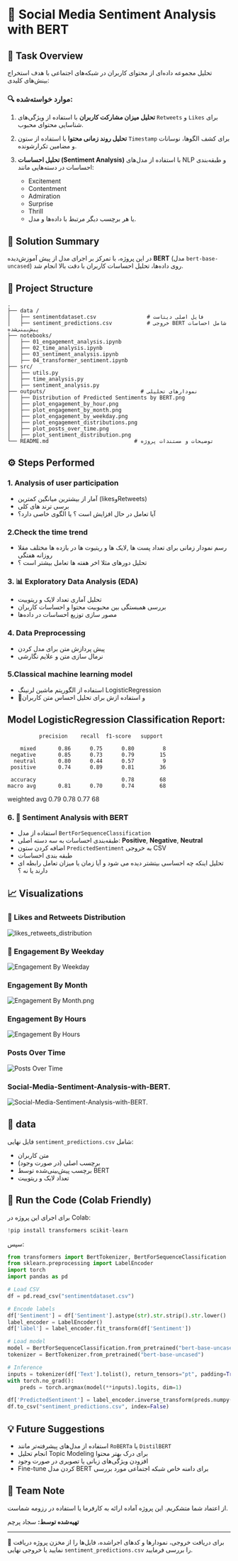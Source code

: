 # 🧠 Social Media Sentiment Analysis with BERT

## 📌 Task Overview

تحلیل مجموعه داده‌ای از محتوای کاربران در شبکه‌های اجتماعی با هدف استخراج بینش‌های کلیدی:

### 🔍 موارد خواسته‌شده:

1. **تحلیل میزان مشارکت کاربران** با استفاده از ویژگی‌های `Retweets` و `Likes` برای شناسایی محتوای محبوب.
2. **تحلیل روند زمانی محتوا** با استفاده از ستون `Timestamp` برای کشف الگوها، نوسانات و مضامین تکرارشونده.
3. **تحلیل احساسات (Sentiment Analysis)** با استفاده از مدل‌های NLP و طبقه‌بندی احساسات در دسته‌هایی مانند:

   * Excitement
   * Contentment
   * Admiration
   * Surprise
   * Thrill
   * یا هر برچسب دیگر مرتبط با داده‌ها و مدل.

## 🧪 Solution Summary

در این پروژه، با تمرکز بر اجرای مدل از پیش آموزش‌دیده **BERT** (مدل `bert-base-uncased`) روی داده‌ها، تحلیل احساسات کاربران با دقت بالا انجام شد.

## 🧱 Project Structure

```
.
├── data /
│   ├── sentimentdataset.csv                # فایل اصلی دیتاست
│   ├── sentiment_predictions.csv           # خروجی BERT شامل احساسات پیش‌بینی‌شده
├── notebooks/
│   ├── 01_engagement_analysis.ipynb
│   ├── 02_time_analysis.ipynb
│   ├── 03_sentiment_analysis.ipynb 
│   ├── 04_transformer_sentiment.ipynb
├── src/
│   ├── utils.py
│   ├── time_analysis.py
│   ├── sentiment_analysis.py        
├── outputs/                              # نمودارهای تحلیلی
│   ├── Distribution of Predicted Sentiments by BERT.png
│   ├── plot_engagement_by_hour.png
│   ├── plot_engagement_by_month.png
│   ├── plot_engagement_by_weekday.png
│   ├── plot_engagement_distributions.png
│   ├── plot_posts_over_time.png
│   ├── plot_sentiment_distribution.png
└── README.md                           # توضیحات و مستندات پروژه
```

## ⚙️ Steps Performed

### 1. Analysis of user participation
* آمار از بیشترین میانگین کمترین (likesوRetweets)
* برسی ترند های کلی
* آیا تعامل در حال افزایش است ؟ یا الگوی خاصی دارد؟

### 2.Check the time trend
* رسم نمودار زمانی برای تعداد پست ها ,لایک ها و ریتیوت ها در بازده ها مختلف مقلا روزانه هفتگی
* تحلیل دورهای مثلا اخر هفته ها تعامل بیشتر است ؟

### 3. 📊 Exploratory Data Analysis (EDA)

* تحلیل آماری تعداد لایک و ریتوییت
* بررسی همبستگی بین محبوبیت محتوا و احساسات کاربران
* مصور سازی توزیع احساسات در داده‌ها

### 4.  Data Preprocessing

* پیش پردازش متن برای مدل کردن
* نرمال سازی متن و علایم نگارشی

### 5.Classical machine learning model
* استفاده از الگوریتم ماشین لرنینگ LogisticRegression
* 🧼و استفاده ازش برای تحلیل احساس متن کاربران
## Model LogisticRegression Classification Report:

              precision    recall  f1-score   support

        mixed       0.86      0.75      0.80         8
     negative       0.85      0.73      0.79        15
      neutral       0.80      0.44      0.57         9
     positive       0.74      0.89      0.81        36

     accuracy                           0.78        68
    macro avg       0.81      0.70      0.74        68
 weighted avg       0.79      0.78      0.77        68

### 6. 🤖 Sentiment Analysis with BERT

* استفاده از مدل `BertForSequenceClassification`
* طبقه‌بندی احساسات به سه دسته اصلی: **Positive**, **Negative**, **Neutral**
* اضافه کردن ستون `PredictedSentiment` به خروجی CSV
* طبقه بندی احساسات 
* تحلیل اینکه چه احساسی بیتشتر دیده می شود و آیا زمان یا میزان تعامل رابطه ای دارند یا نه ؟

## 📈 Visualizations


### 📌 Likes and Retweets Distribution

![likes\_retweets\_distribution](https://github.com/KingGester/Social-Media-Sentiment-Analysis-with-BERT./blob/main/outputs/plot_engagement_distributions.png)


### 📌 Engagement By Weekday


![Engagement By Weekday](https://github.com/KingGester/Social-Media-Sentiment-Analysis-with-BERT./blob/main/outputs/plot_engagement_by_weekday.png)

### Engagement By Month

![Engagement By Month.png](https://github.com/KingGester/Social-Media-Sentiment-Analysis-with-BERT./blob/main/outputs/plot_engagement_by_month.png)

### Engagement By Hours
![Engagement By Hours](https://github.com/KingGester/Social-Media-Sentiment-Analysis-with-BERT./blob/main/outputs/plot_engagement_by_hour.png)

### Posts Over Time
![Posts Over Time](https://github.com/KingGester/Social-Media-Sentiment-Analysis-with-BERT./blob/main/outputs/plot_posts_over_time.png)

### Social-Media-Sentiment-Analysis-with-BERT.
![Social-Media-Sentiment-Analysis-with-BERT.](https://github.com/KingGester/Social-Media-Sentiment-Analysis-with-BERT./blob/main/outputs/Distribution%20of%20Predicted%20Sentiments%20by%20BERT.png)

## 📂 data

فایل نهایی `sentiment_predictions.csv` شامل:

* متن کاربران
* برچسب اصلی (در صورت وجود)
* برچسب پیش‌بینی‌شده توسط BERT
* تعداد لایک و ریتوییت

## 🚀 Run the Code (Colab Friendly)

برای اجرای این پروژه در Colab:

```python
!pip install transformers scikit-learn
```

سپس:

```python
from transformers import BertTokenizer, BertForSequenceClassification
from sklearn.preprocessing import LabelEncoder
import torch
import pandas as pd

# Load CSV
df = pd.read_csv("sentimentdataset.csv")

# Encode labels
df['Sentiment'] = df['Sentiment'].astype(str).str.strip().str.lower()
label_encoder = LabelEncoder()
df['label'] = label_encoder.fit_transform(df['Sentiment'])

# Load model
model = BertForSequenceClassification.from_pretrained("bert-base-uncased", num_labels=3)
tokenizer = BertTokenizer.from_pretrained("bert-base-uncased")

# Inference
inputs = tokenizer(df['Text'].tolist(), return_tensors="pt", padding=True, truncation=True)
with torch.no_grad():
    preds = torch.argmax(model(**inputs).logits, dim=1)

df['PredictedSentiment'] = label_encoder.inverse_transform(preds.numpy())
df.to_csv("sentiment_predictions.csv", index=False)
```

## 💡 Future Suggestions

* استفاده از مدل‌های پیشرفته‌تر مانند `RoBERTa` یا `DistilBERT`
* انجام تحلیل Topic Modeling برای درک بهتر محتوا
* افزودن ویژگی‌های زبانی یا تصویری در صورت وجود
* Fine-tune کردن مدل BERT برای دامنه خاص شبکه اجتماعی مورد بررسی

## 🙌 Team Note

از اعتماد شما متشکریم. این پروژه آماده ارائه به کارفرما یا استفاده در رزومه شماست.

**تهیه‌شده توسط:** سجاد پرچم

---

📁 برای دریافت خروجی، نمودارها و کدهای اجراشده، فایل‌ها را از مخزن پروژه دریافت نمایید یا خروجی نهایی `sentiment_predictions.csv` را بررسی فرمایید.
